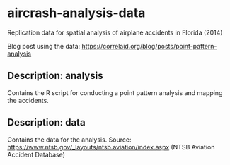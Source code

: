 # aircrash-analysis-data
Replication data for spatial analysis of airplane accidents in Florida (2014)

Blog post using the data: https://correlaid.org/blog/posts/point-pattern-analysis 

## Description: analysis

Contains the R script for conducting a point pattern analysis and mapping the accidents.


## Description: data

Contains the data for the analysis. Source: https://www.ntsb.gov/_layouts/ntsb.aviation/index.aspx (NTSB Aviation Accident Database)
